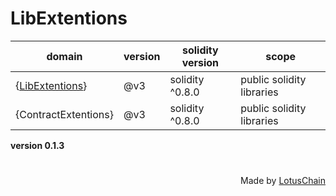 # LibExtentions
| domain | version | solidity version | scope |
|---|---|---|---|
| {[LibExtentions](https://github.com/blue-lotus-lab/LibExtentions/tree/main/contracts%40v3/library)} | @v3 | solidity ^0.8.0 | public solidity libraries |
| {ContractExtentions} | @v3 | solidity ^0.8.0 | public solidity libraries |

**version 0.1.3**

# 

<div align="right">
Made by <a href="https://lotuschain.org">LotusChain</a>
</div>
